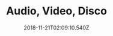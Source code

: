 ---
title: Audio, Video, Disco
artist: Justice
date: 2018-11-21T02:09:10.540Z
cover: /upload/audio-video-disco-500.jpg
styles:
  - Electronic
links:
  spotify: https://play.spotify.com/album/0dLnnm4PjeyqM4CoHqo6DI
  youtube: https://youtu.be/KO42fQP5sm4
  applemusic: https://itunes.apple.com/us/album/audio-video-disco/469202499?uo=4
  soundcloud: ""
  bandcamp: ""
  deezer: https://www.deezer.com/album/54275582
---